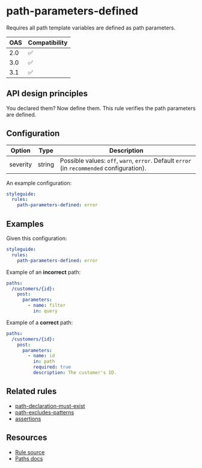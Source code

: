 # path-parameters-defined

Requires all path template variables are defined as path parameters.

|OAS|Compatibility|
|---|---|
|2.0|✅|
|3.0|✅|
|3.1|✅|


## API design principles

You declared them?
Now define them.
This rule verifies the path parameters are defined.

## Configuration


|Option|Type|Description|
|---|---|---|
|severity|string|Possible values: `off`, `warn`, `error`. Default `error` (in `recommended` configuration). |

An example configuration:

```yaml
styleguide:
  rules:
    path-parameters-defined: error
```

## Examples


Given this configuration:

```yaml
styleguide:
  rules:
    path-parameters-defined: error
```

Example of an **incorrect** path:

```yaml
paths:
  /customers/{id}:
    post:
      parameters:
        - name: filter
          in: query
```

Example of a **correct** path:

```yaml
paths:
  /customers/{id}:
    post:
      parameters:
        - name: id
          in: path
          required: true
          description: The customer's ID.
```

## Related rules

- [path-declaration-must-exist](./path-declaration-must-exist.md)
- [path-excludes-patterns](./path-excludes-patterns.md)
- [assertions](./assertions.md)

## Resources

- [Rule source](https://github.com/Redocly/redocly-cli/blob/master/packages/core/src/rules/common/path-params-defined.ts)
- [Paths docs](https://redocly.com/docs/openapi-visual-reference/paths/)
